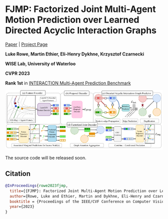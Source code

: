 # FJMP: Factorized Joint Multi-Agent Motion Prediction over Learned Directed Acyclic Interaction Graphs


  [Paper](https://arxiv.org/abs/2211.16197) | [Project Page](https://rluke22.github.io/fjmp)

**Luke Rowe, Martin Ethier, Eli-Henry Dykhne, Krzysztof Czarnecki**

**WISE Lab, University of Waterloo**

**CVPR 2023**

**Rank 1st** in [INTERACTION Multi-Agent Prediction Benchmark](http://challenge.interaction-dataset.com/leader-board)

![img](misc/model.png)

The source code will be released soon.

## Citation

```bibtex
@InProceedings{rowe2023fjmp,
  title={{FJMP}: Factorized Joint Multi-Agent Motion Prediction over Learned Directed Acyclic Interaction Graphs},
  author={Rowe, Luke and Ethier, Martin and Dykhne, Eli-Henry and Czarnecki, Krzysztof},
  booktitle = {Proceedings of the IEEE/CVF Conference on Computer Vision and Pattern Recognition (CVPR)},
  year={2023}
}
```
